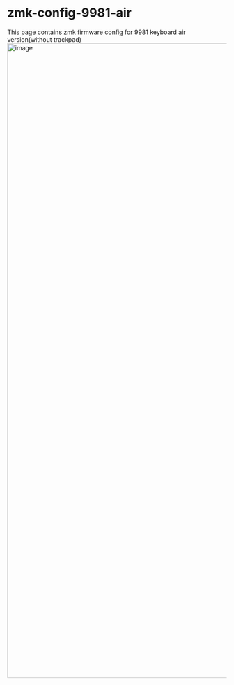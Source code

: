# zmk-config-9981-air
This page contains zmk firmware config for 9981 keyboard air version(without trackpad)
<img width="1210" height="1456" alt="image" src="https://github.com/user-attachments/assets/85eaef58-6c47-44fa-afea-d303879ee429" />
